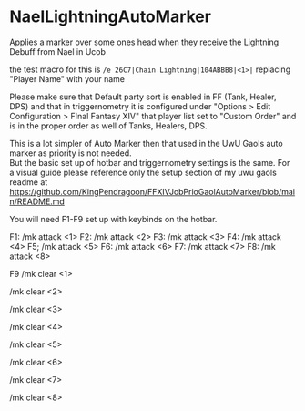 # NaelLightningAutoMarker
Applies a marker over some ones head when they receive the Lightning Debuff from Nael in Ucob


the test macro for this is 
`/e 26C7|Chain Lightning|104ABBB8|<1>|`
 replacing "Player Name" with your name

Please make sure that Default party sort is enabled in FF (Tank, Healer, DPS) and that in triggernometry it is configured under
 "Options > Edit Configuration > FInal Fantasy XIV" that player list set to "Custom Order" and is in the proper order as well of Tanks, Healers, DPS. 

This is a lot simpler of Auto Marker then that used in the UwU Gaols auto marker as priority is not needed.  
But the basic set up of hotbar and triggernometry settings is the same.  For a visual guide please reference only the setup section
of my uwu gaols readme at https://github.com/KingPendragoon/FFXIVJobPrioGaolAutoMarker/blob/main/README.md

You will need F1-F9 set up with keybinds on the hotbar.

F1: /mk attack <1>
F2: /mk attack <2>
F3: /mk attack <3>
F4: /mk attack <4>
F5; /mk attack <5>
F6: /mk attack <6>
F7: /mk attack <7>
F8: /mk attack <8>

F9
/mk clear <1>

/mk clear <2>

/mk clear <3>

/mk clear <4>

/mk clear <5>

/mk clear <6>

/mk clear <7>

/mk clear <8>

